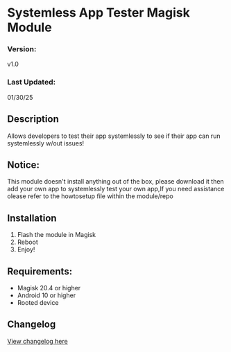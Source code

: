 # Systemless App Tester Magisk Module

### Version:
v1.0

### Last Updated:
01/30/25

## Description
Allows developers to test their app systemlessly to see if their app can run systemlessly w/out issues!

## Notice:
This module doesn't install anything out of the box, please download it then add your own app to systemlessly test your own app,If you need assistance olease refer to the howtosetup file within the module/repo

## Installation 
1. Flash the module in Magisk
3. Reboot
4. Enjoy!

## Requirements:
- Magisk 20.4 or higher
- Android 10 or higher
- Rooted device

## Changelog
[View changelog here](changelog.md)
